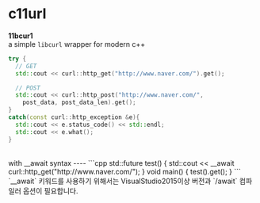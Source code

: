 c11url
====
__11bcur1__<br>
a simple `libcurl` wrapper for modern c++
<br>
```cpp
try {
  // GET
  std::cout << curl::http_get("http://www.naver.com/").get();

  // POST
  std::cout << curl::http_post("http://www.naver.com/",
    post_data, post_data_len).get();
}
catch(const curl::http_exception &e){
  std::cout << e.status_code() << std::endl;
  std::cout << e.what();
}
```
<br>
with __await syntax
----
```cpp
std::future<void> test() {
	std::cout << __await curl::http_get("http://www.naver.com/");
}
void main() {
  test().get();
}
```
`__await` 키워드를 사용하기 위해서는 VisualStudio2015이상 버전과 `/await` 컴파일러 옵션이 필요합니다.
